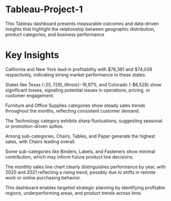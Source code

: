 # Tableau-Project-1
This Tableau dashboard presents measurable outcomes and data-driven insights that highlight the relationship between geographic distribution, product categories, and business performance

# Key Insights

California and New York lead in profitability with $76,381 and $74,039 respectively, indicating strong market performance in these states.

States like Texas (-$25,729), Illinois (-$16,971), and Colorado (-$6,528) show significant losses, signaling potential issues in operations, pricing, or customer engagement.

Furniture and Office Supplies categories show steady sales trends throughout the months, reflecting consistent customer demand.

The Technology category exhibits sharp fluctuations, suggesting seasonal or promotion-driven spikes.

Among sub-categories, Chairs, Tables, and Paper generate the highest sales, with Chairs leading overall.

Some sub-categories like Binders, Labels, and Fasteners show minimal contribution, which may inform future product line decisions.

The monthly sales line chart clearly distinguishes performance by year, with 2020 and 2021 reflecting a rising trend, possibly due to shifts in remote work or online purchasing behavior.

This dashboard enables targeted strategic planning by identifying profitable regions, underperforming areas, and product trends across time.
